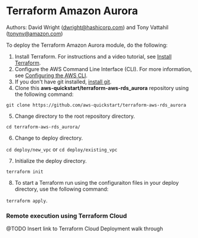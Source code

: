 # Terraform Amazon Aurora
Authors: David Wright (dwright@hashicorp.com) and Tony Vattahil (tonynv@amazon.com)

To deploy the Terraform Amazon Aurora module, do the following:

1. Install Terraform. For instructions and a video tutorial, see [Install Terraform](https://learn.hashicorp.com/tutorials/terraform/install-cli). 
2. Configure the AWS Command Line Interface (CLI). For more information, see [Configuring the AWS CLI](https://docs.aws.amazon.com/cli/latest/userguide/cli-chap-configure.html).
3. If you don't have git installed, [install git](https://git-scm.com/book/en/v2/Getting-Started-Installing-Git). 
4. Clone this **aws-quickstart/terraform-aws-rds_aurora** repository using the following command:

`git clone https://github.com/aws-quickstart/terraform-aws-rds_aurora`

5. Change directory to the root repository directory.

`cd terraform-aws-rds_aurora/`

6. Change to deploy directory.

`cd deploy/new_vpc` or `cd deploy/existing_vpc`

7. Initialize the deploy directory.

`terraform init`

8. To start a Terraform run using the configuraiton files in your deploy directory, use the following command:

`terraform apply`.

### Remote execution using Terraform Cloud 
@TODO Insert link to Terraform Cloud Deployment walk through
